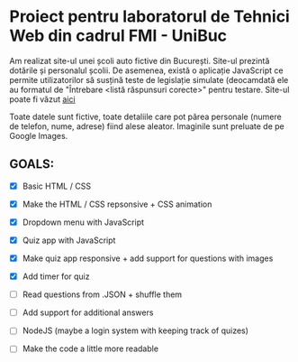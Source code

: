 # Proiect pentru laboratorul de Tehnici Web din cadrul FMI - UniBuc

Am realizat site-ul unei școli auto fictive din București. Site-ul prezintă dotările și personalul școlii. De asemenea, există o aplicație JavaScript ce permite utilizatorilor să susțină teste de legislație simulate (deocamdată ele au formatul de "Întrebare <listă răspunsuri corecte>" pentru testare. Site-ul poate fi văzut [aici](https://smitoi.github.io/proiectTW)

Toate datele sunt fictive, toate detaliile care pot părea personale (numere de telefon, nume, adrese) fiind alese aleator. Imaginile sunt preluate de pe Google Images.



## GOALS:

- [x] Basic HTML / CSS

- [x] Make the HTML / CSS repsonsive + CSS animation

- [x] Dropdown menu with JavaScript

- [x] Quiz app with JavaScript

- [x] Make quiz app responsive + add support for questions with images

- [x] Add timer for quiz

- [ ] Read questions from .JSON + shuffle them

- [ ] Add support for additional answers

- [ ] NodeJS (maybe a login system with keeping track of quizes)

- [ ] Make the code a little more readable
